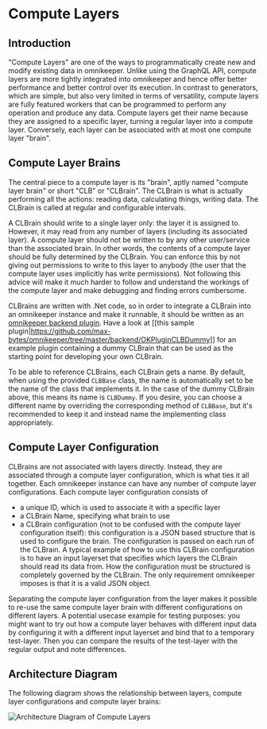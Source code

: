 # Compute Layers

## Introduction

"Compute Layers" are one of the ways to programmatically create new and modify existing data in omnikeeper. Unlike using the GraphQL API, compute layers are more tightly integrated into omnikeeper and hence offer better performance and better control over its execution. In contrast to generators, which are simple, but also very limited in terms of versatility, compute layers are fully featured workers that can be programmed to perform any operation and produce any data. Compute layers get their name because they are assigned to a specific layer, turning a regular layer into a compute layer. Conversely, each layer can be associated with at most one compute layer "brain".

## Compute Layer Brains

The central piece to a compute layer is its "brain", aptly named "compute layer brain" or short "CLB" or "CLBrain". The CLBrain is what is actually performing all the actions: reading data, calculating things, writing data. The CLBrain is called at regular and configurable intervals. 

A CLBrain should write to a single layer only: the layer it is assigned to. However, it may read from any number of layers (including its associated layer). A compute layer should not be written to by any other user/service than the associated brain. In other words, the contents of a compute layer should be fully determined by the CLBrain. You can enforce this by not giving out permissions to write to this layer to anybody (the user that the compute layer uses implicitly has write permissions). Not following this advice will make it much harder to follow and understand the workings of the compute layer and make debugging and finding errors cumbersome.

CLBrains are written with .Net code, so in order to integrate a CLBrain into an omnikeeper instance and make it runnable, it should be written as an [omnikeeper backend plugin](plugins). Have a look at [[this sample plugin|https://github.com/max-bytes/omnikeeper/tree/master/backend/OKPluginCLBDummy]] for an example plugin containing a dummy CLBrain that can be used as the starting point for developing your own CLBrain.

To be able to reference CLBrains, each CLBrain gets a name. By default, when using the provided `CLBBase` class, the name is automatically set to be the name of the class that implements it. In the case of the dummy CLBrain above, this means its name is `CLBDummy`. If you desire, you can choose a different name by overriding the corresponding method of `CLBBase`, but it's recommended to keep it and instead name the implementing class appropriately.

## Compute Layer Configuration
CLBrains are not associated with layers directly. Instead, they are associated through a compute layer configuration, which is what ties it all together. Each omnikeeper instance can have any number of compute layer configurations. Each compute layer configuration consists of
* a unique ID, which is used to associate it with a specific layer
* a CLBrain Name, specifying what brain to use
* a CLBrain configuration (not to be confused with the compute layer configuration itself): this configuration is a JSON based structure that is used to configure the brain. The configuration is passed on each run of the CLBrain. A typical example of how to use this CLBrain configuration is to have an input layerset that specifies which layers the CLBrain should read its data from. How the configuration must be structured is completely governed by the CLBrain. The only requirement omnikeeper imposes is that it is a valid JSON object.

Separating the compute layer configuration from the layer makes it possible to re-use the same compute layer brain with different configurations on different layers. A potential usecase example for testing purposes: you might want to try out how a compute layer behaves with different input data by configuring it with a different input layerset and bind that to a temporary test-layer. Then you can compare the results of the test-layer with the regular output and note differences.

## Architecture Diagram
The following diagram shows the relationship between layers, compute layer configurations and compute layer brains:

![Architecture Diagram of Compute Layers](assets/drawio/overview-compute-layers.svg)